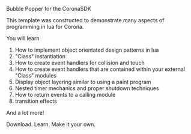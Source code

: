 Bubble Popper for the CoronaSDK

This template was constructed to demonstrate many aspects of programming in lua for Corona.

You will learn

1. How to implement object orientated design patterns in lua
2. "Class" instantiation
3. How to create event handlers for collision and touch
4. How to create event handlers that are contained within your external "Class" modules
5. Display object layering similar to using a paint program
6. Nested timer mechanics and proper shutdown techniques
7. How to return events to a calling module
8. transition effects

And a lot more!

Download.  Learn.  Make it your own.
